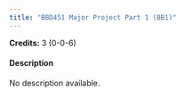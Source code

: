 ```yaml
---
title: "BBD451 Major Project Part 1 (BB1)"
---
```

**Credits:** 3 (0-0-6)

#### Description
No description available.